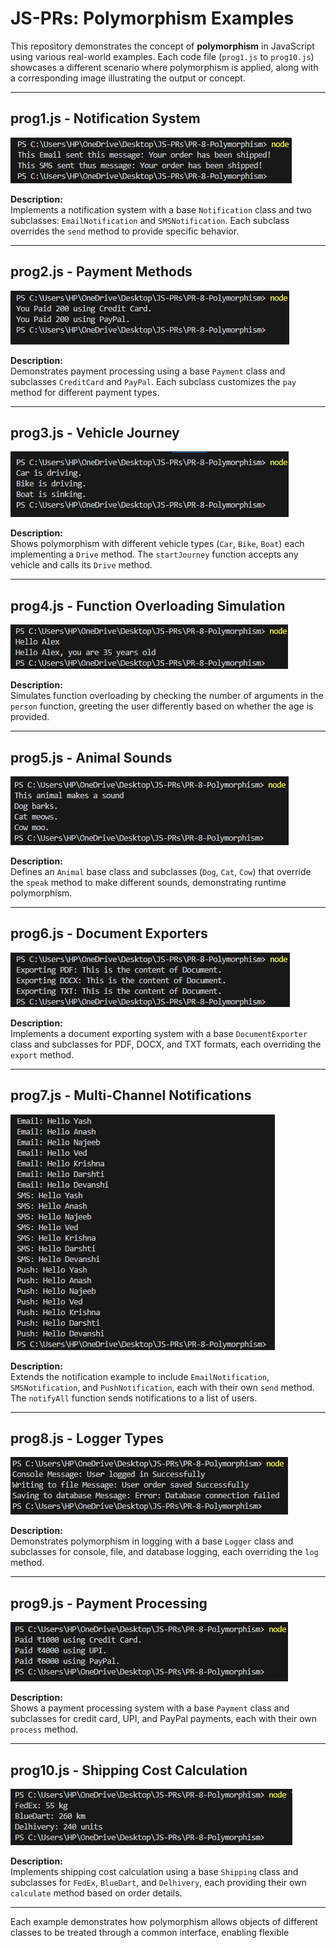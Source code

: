 # JS-PRs: Polymorphism Examples

This repository demonstrates the concept of **polymorphism** in JavaScript using various real-world examples. Each code file (`prog1.js` to `prog10.js`) showcases a different scenario where polymorphism is applied, along with a corresponding image illustrating the output or concept.

---

## prog1.js - Notification System

![prog1](img/prog1.png)

**Description:**  
Implements a notification system with a base `Notification` class and two subclasses: `EmailNotification` and `SMSNotification`. Each subclass overrides the `send` method to provide specific behavior.

---

## prog2.js - Payment Methods

![prog2](img/prog2.png)

**Description:**  
Demonstrates payment processing using a base `Payment` class and subclasses `CreditCard` and `PayPal`. Each subclass customizes the `pay` method for different payment types.

---

## prog3.js - Vehicle Journey

![prog3](img/prog3.png)

**Description:**  
Shows polymorphism with different vehicle types (`Car`, `Bike`, `Boat`) each implementing a `Drive` method. The `startJourney` function accepts any vehicle and calls its `Drive` method.

---

## prog4.js - Function Overloading Simulation

![prog4](img/prog4.png)

**Description:**  
Simulates function overloading by checking the number of arguments in the `person` function, greeting the user differently based on whether the age is provided.

---

## prog5.js - Animal Sounds

![prog5](img/prog5.png)

**Description:**  
Defines an `Animal` base class and subclasses (`Dog`, `Cat`, `Cow`) that override the `speak` method to make different sounds, demonstrating runtime polymorphism.

---

## prog6.js - Document Exporters

![prog6](img/prog6.png)

**Description:**  
Implements a document exporting system with a base `DocumentExporter` class and subclasses for PDF, DOCX, and TXT formats, each overriding the `export` method.

---

## prog7.js - Multi-Channel Notifications

![prog7](img/prog7.png)

**Description:**  
Extends the notification example to include `EmailNotification`, `SMSNotification`, and `PushNotification`, each with their own `send` method. The `notifyAll` function sends notifications to a list of users.

---

## prog8.js - Logger Types

![prog8](img/prog8.png)

**Description:**  
Demonstrates polymorphism in logging with a base `Logger` class and subclasses for console, file, and database logging, each overriding the `log` method.

---

## prog9.js - Payment Processing

![prog9](img/prog9.png)

**Description:**  
Shows a payment processing system with a base `Payment` class and subclasses for credit card, UPI, and PayPal payments, each with their own `process` method.

---

## prog10.js - Shipping Cost Calculation

![prog10](img/prog10.png)

**Description:**  
Implements shipping cost calculation using a base `Shipping` class and subclasses for `FedEx`, `BlueDart`, and `Delhivery`, each providing their own `calculate` method based on order details.

---

Each example demonstrates how polymorphism allows objects of different classes to be treated through a common interface, enabling flexible